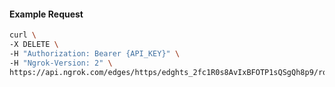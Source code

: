 <!-- Code generated for API Clients. DO NOT EDIT. -->

#### Example Request

```bash
curl \
-X DELETE \
-H "Authorization: Bearer {API_KEY}" \
-H "Ngrok-Version: 2" \
https://api.ngrok.com/edges/https/edghts_2fc1R0s8AvIxBFOTP1sQSgQh8p9/routes/edghtsrt_2fc1Qup3G2PlsoAS9IR1z5xsPZ5/response_headers
```
